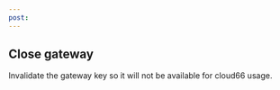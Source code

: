 ```yaml
---
post: 
---
```


## Close gateway

Invalidate the gateway key so it will not be available for cloud66 usage.

